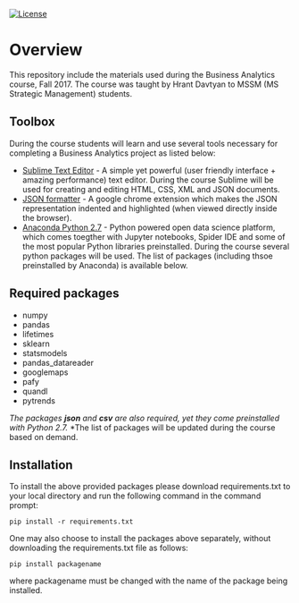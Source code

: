 [![License](https://img.shields.io/badge/License-Apache%202.0-blue.svg)](https://opensource.org/licenses/Apache-2.0)
# Overview
This repository include the materials used during the Business Analytics course, Fall 2017. The course was taught by Hrant Davtyan to MSSM (MS Strategic Management) students.

## Toolbox
During the course students will learn and use several tools necessary for completing a Business Analytics project as listed below:

- [Sublime Text Editor](https://www.sublimetext.com/3) - A simple yet powerful (user friendly interface + amazing performance) text editor. During the course Sublime will be used for creating and editing HTML, CSS, XML and JSON documents.
- [JSON formatter](https://chrome.google.com/webstore/detail/json-formatter/bcjindcccaagfpapjjmafapmmgkkhgoa?hl=en) - A google chrome extension which makes the JSON representation indented and highlighted (when viewed directly inside the browser).
- [Anaconda Python 2.7](https://www.continuum.io/downloads) - Python powered open data science platform, which comes toegther with Jupyter notebooks, Spider IDE and some of the most popular Python libraries preinstalled. During the course several python packages will be used. The list of packages (including thsoe preinstalled by Anaconda) is available below.

## Required packages
- numpy
- pandas
- lifetimes
- sklearn
- statsmodels
- pandas_datareader
- googlemaps
- pafy
- quandl
- pytrends
 
*The packages **json** and **csv** are also required, yet they come preinstalled with Python 2.7.*
*The list of packages will be updated during the course based on demand.

## Installation 
To install the above provided packages please download requirements.txt to your local directory and run the following command in the command prompt:

```
pip install -r requirements.txt
```

One may also choose to install the packages above separately, without downloading the requirements.txt file as follows:
```
pip install packagename
```
where packagename must be changed with the name of the package being installed.


